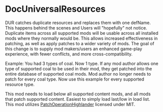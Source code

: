 # DocUniversalResources
DUR catches duplicate resources and replaces them with one defName. This happens behind the scenes and Users will "hopefully" not notice. Duplicate items across all supported mods will be usable across all installed mods where they normally would be. This allows increased effectiveness in patching, as well as apply patches to a wider variety of mods. The goal of this change is to supply mod makers/users an enhanced game-play experience, with fewer conflicts, and more cross-compatibility.

Example: You had 3 types of coal. Now 1 type. If any mod author allows one type of supported coal to be used in their mod, they get patched into the entire database of supported coal mods. Mod author no longer needs to patch for every coal type. Now use this example for every supported resource type.

This mod needs to load below all supported content mods, and all mods that patch supported content. Easiest to simply load last/low in load list.  
This mod utilizes [PatchOperationHighlander](https://github.com/notfood/PatchOperationHighlander) licensed under MIT.
